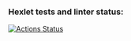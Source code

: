 ### Hexlet tests and linter status:
[![Actions Status](https://github.com/Linsept/qa-engineer-project-85/workflows/hexlet-check/badge.svg)](https://github.com/Linsept/qa-engineer-project-85/actions)